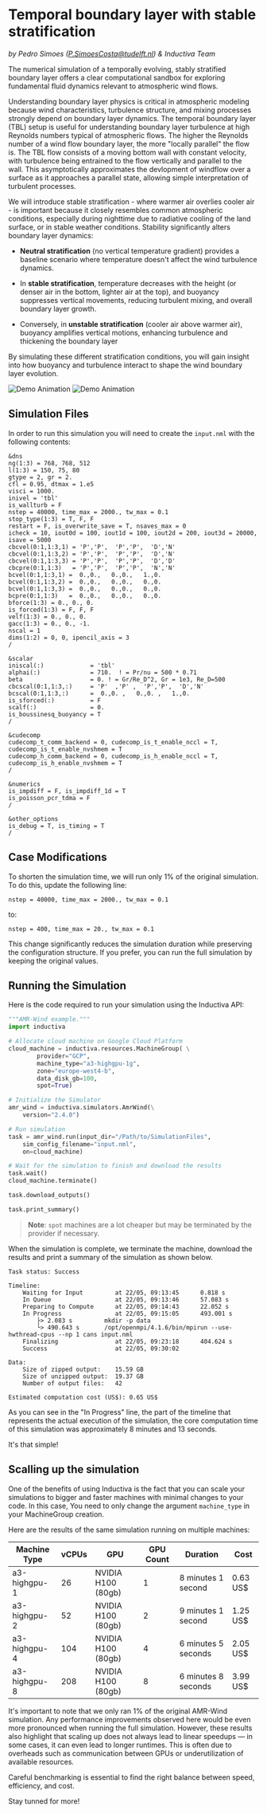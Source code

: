 # Temporal boundary layer with stable stratification

*by Pedro Simoes (P.SimoesCosta@tudelft.nl) & Inductiva Team*


The numerical simulation of a temporally evolving, stably stratified boundary
layer offers a clear computational sandbox for exploring fundamental fluid
dynamics relevant to atmospheric wind flows.

Understanding boundary layer physics is critical in atmospheric modeling because
wind characteristics, turbulence structure, and mixing processes strongly depend
on boundary layer dynamics. The temporal boundary layer (TBL) setup is useful
for understanding boundary layer turbulence at high Reynolds numbers typical of
atmospheric flows. The higher the Reynolds number of a wind flow boundary layer,
the more "locally parallel" the flow is. The TBL flow consists of a moving bottom
wall with constant velocity, with turbulence being entrained to the flow vertically
and parallel to the wall. This asymptotically approximates the devlopment of
windflow over a surface as it approaches a parallel state, allowing simple
interpretation of turbulent processes.

We will introduce stable stratification - where warmer air overlies cooler
air - is important because it closely resembles common atmospheric conditions,
especially during nighttime due to radiative cooling of the land surface, or in
stable weather conditions. Stability significantly alters boundary layer dynamics:

- **Neutral stratification** (no vertical temperature gradient) provides a baseline scenario where temperature doesn't affect the wind turbulence dynamics.

- In **stable stratification**, temperature decreases with the height (or denser air in the bottom, lighter air at the top), and buoyancy suppresses vertical movements, reducing turbulent mixing, and overall boundary layer growth.

- Conversely, in **unstable stratification** (cooler air above warmer air), buoyancy amplifies vertical motions, enhancing turbulence and thickening the boundary layer

By simulating these different stratification conditions, you will gain insight
into how buoyancy and turbulence interact to shape the wind boundary layer
evolution.

  <img src="_static/tempField_neutralTDBL_Re1000-13863.gif" alt="Demo Animation"/>  <img src="_static/tempField_neutralTDBL_Re1000-13863.gif" alt="Demo Animation"/>

## Simulation Files

In order to run this simulation you will need to create the `input.nml` with the
following contents:

```
&dns
ng(1:3) = 768, 768, 512
l(1:3) = 150, 75, 80
gtype = 2, gr = 2.
cfl = 0.95, dtmax = 1.e5
visci = 1000.
inivel = 'tbl'
is_wallturb = F
nstep = 40000, time_max = 2000., tw_max = 0.1
stop_type(1:3) = T, F, F
restart = F, is_overwrite_save = T, nsaves_max = 0
icheck = 10, iout0d = 100, iout1d = 100, iout2d = 200, iout3d = 20000, isave = 5000
cbcvel(0:1,1:3,1) = 'P','P',  'P','P',  'D','N'
cbcvel(0:1,1:3,2) = 'P','P',  'P','P',  'D','N'
cbcvel(0:1,1:3,3) = 'P','P',  'P','P',  'D','D'
cbcpre(0:1,1:3)   = 'P','P',  'P','P',  'N','N'
bcvel(0:1,1:3,1) =  0.,0.,   0.,0.,   1.,0.
bcvel(0:1,1:3,2) =  0.,0.,   0.,0.,   0.,0.
bcvel(0:1,1:3,3) =  0.,0.,   0.,0.,   0.,0.
bcpre(0:1,1:3)   =  0.,0.,   0.,0.,   0.,0.
bforce(1:3) = 0., 0., 0.
is_forced(1:3) = F, F, F
velf(1:3) = 0., 0., 0.
gacc(1:3) = 0., 0., -1.
nscal = 1
dims(1:2) = 0, 0, ipencil_axis = 3
/

&scalar
iniscal(:)             = 'tbl'
alphai(:)              = 710.  ! = Pr/nu = 500 * 0.71
beta                   = 0. ! = Gr/Re_D^2, Gr = 1e3, Re_D=500
cbcscal(0:1,1:3,:)     = 'P'  ,'P' ,  'P','P',  'D','N'
bcscal(0:1,1:3,:)      =  0.,0. ,   0.,0. ,   1.,0.
is_sforced(:)          = F
scalf(:)               = 0.
is_boussinesq_buoyancy = T
/

&cudecomp
cudecomp_t_comm_backend = 0, cudecomp_is_t_enable_nccl = T, cudecomp_is_t_enable_nvshmem = T
cudecomp_h_comm_backend = 0, cudecomp_is_h_enable_nccl = T, cudecomp_is_h_enable_nvshmem = T
/

&numerics
is_impdiff = F, is_impdiff_1d = T
is_poisson_pcr_tdma = F
/

&other_options
is_debug = T, is_timing = T
/
```

## Case Modifications

To shorten the simulation time, we will run only 1% of the original simulation.
To do this, update the following line:

```
nstep = 40000, time_max = 2000., tw_max = 0.1  
```

to:

```
nstep = 400, time_max = 20., tw_max = 0.1  
```

This change significantly reduces the simulation duration while preserving the
configuration structure. If you prefer, you can run the full simulation by
keeping the original values.

## Running the Simulation
Here is the code required to run your simulation using the Inductiva API:

```python
"""AMR-Wind example."""
import inductiva

# Allocate cloud machine on Google Cloud Platform
cloud_machine = inductiva.resources.MachineGroup( \
        provider="GCP",
        machine_type="a3-highgpu-1g",
        zone="europe-west4-b",
        data_disk_gb=100,
        spot=True)

# Initialize the Simulator
amr_wind = inductiva.simulators.AmrWind(\
    version="2.4.0")

# Run simulation
task = amr_wind.run(input_dir="/Path/to/SimulationFiles",
    sim_config_filename="input.nml",
    on=cloud_machine)

# Wait for the simulation to finish and download the results
task.wait()
cloud_machine.terminate()

task.download_outputs()

task.print_summary()

```

> **Note**: `spot` machines are a lot cheaper but may be terminated by the provider if necessary.

When the simulation is complete, we terminate the machine, download the results and print a summary of the simulation as shown below.

```
Task status: Success

Timeline:
	Waiting for Input         at 22/05, 09:13:45      0.818 s
	In Queue                  at 22/05, 09:13:46      57.083 s
	Preparing to Compute      at 22/05, 09:14:43      22.052 s
	In Progress               at 22/05, 09:15:05      493.001 s
		├> 2.083 s         mkdir -p data
		└> 490.643 s       /opt/openmpi/4.1.6/bin/mpirun --use-hwthread-cpus --np 1 cans input.nml
	Finalizing                at 22/05, 09:23:18      404.624 s
	Success                   at 22/05, 09:30:02      

Data:
	Size of zipped output:    15.59 GB
	Size of unzipped output:  19.37 GB
	Number of output files:   42

Estimated computation cost (US$): 0.65 US$
```

As you can see in the "In Progress" line, the part of the timeline that
represents the actual execution of the simulation, 
the core computation time of this simulation was approximately 8 minutes and 13 seconds.

It's that simple!

## Scalling up the simulation

One of the benefits of using Inductiva is the fact that you can scale your simulations
to bigger and faster machines with minimal changes to your code. In this case,
You need to only change the argument `machine_type` in your MachineGroup creation.

Here are the results of the same simulation running on multiple machines:

| Machine Type     | vCPUs | GPU           | GPU Count | Duration | Cost    |
|------------------|-------|---------------|-----------|----------|---------|
| a3-highgpu-1     | 26 | NVIDIA H100 (80gb)| 1        |8 minutes 1 second| 0.63 US$|
| a3-highgpu-2     | 52 | NVIDIA H100 (80gb)| 2        |9 minutes 1 second| 1.25 US$|
| a3-highgpu-4     | 104| NVIDIA H100 (80gb)| 4        |6 minutes 5 seconds| 2.05 US$|
| a3-highgpu-8     | 208| NVIDIA H100 (80gb)| 8        |6 minutes 8 seconds| 3.99 US$|

It's important to note that we only ran 1% of the original AMR-Wind simulation.
Any performance improvements observed here would be even more pronounced when
running the full simulation. However, these results also highlight that scaling
up does not always lead to linear speedups — in some cases, it can even lead to
longer runtimes. This is often due to overheads such as communication between
GPUs or underutilization of available resources.

Careful benchmarking is essential to find the right balance between speed,
efficiency, and cost.

Stay tunned for more!